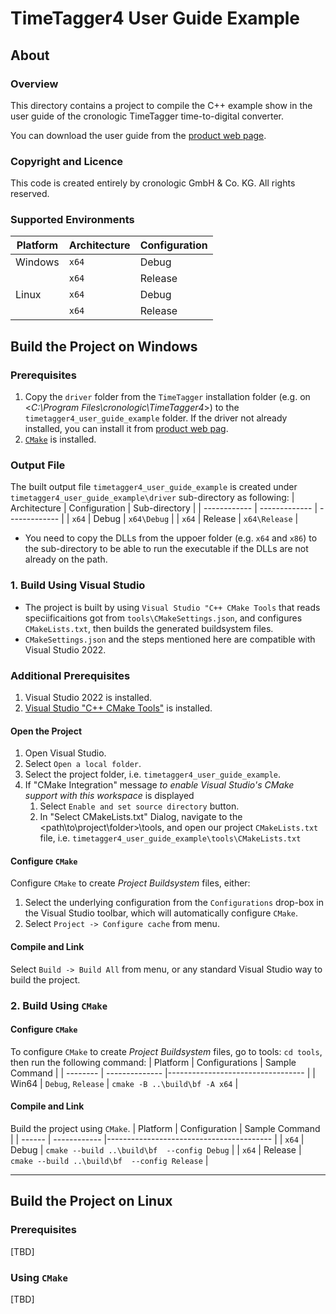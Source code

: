 # TimeTagger4 User Guide Example

## About

### Overview
This directory contains a project to compile the C++ example show in the user guide of the cronologic TimeTagger time-to-digital converter.

You can download the user guide from the [product web page](https://www.cronologic.de/products/tdcs/timetagger).

### Copyright and Licence
This code is created entirely by cronologic GmbH & Co. KG. All rights reserved.

### Supported Environments
| Platform     | Architecture | Configuration |
| ------------ | ------------ | ------------- |
| Windows  | `x64` | Debug   |
|          | `x64` | Release |
| Linux    | `x64` | Debug   |
|          | `x64` | Release |

## Build the Project on Windows

### Prerequisites
1. Copy the `driver` folder from the `TimeTagger` installation folder (e.g. on <_C:\Program Files\cronologic\TimeTagger4_>) to the `timetagger4_user_guide_example` folder. If the driver not already installed, you can install it from [product web pag](https://www.cronologic.de/products/tdcs/timetagger).
2. [`CMake`](https://cmake.org/install/) is installed.

### Output File
The built output file `timetagger4_user_guide_example` is created under `timetagger4_user_guide_example\driver` sub-directory as following:
| Architecture | Configuration | Sub-directory | 
| ------------ | ------------- | ------------- | 
| `x64` | Debug   | `x64\Debug`   | 
| `x64` | Release | `x64\Release` |
* You need to copy the DLLs from the uppoer folder (e.g. `x64` and `x86`) to the sub-directory to be able to run the executable if the DLLs are not already on the path.

### 1. Build Using Visual Studio
- The project is built by using `Visual Studio "C++ CMake Tools` that reads speciificaitions got from `tools\CMakeSettings.json`, and configures `CMakeLists.txt`, then  builds the generated buildsystem files.
- `CMakeSettings.json` and the steps mentioned here are compatible with Visual Studio 2022. 

### Additional Prerequisites
1. Visual Studio 2022 is installed.
2. [Visual Studio "C++ CMake Tools"](https://docs.microsoft.com/en-us/cpp/build/cmake-projects-in-visual-studio) is installed.

#### Open the Project 
1. Open Visual Studio.
2. Select `Open a local folder`.
3. Select the project folder, i.e. `timetagger4_user_guide_example`.
4. If "CMake Integration" message _to enable Visual Studio's CMake support with this workspace_ is displayed
   1. Select `Enable and set source directory` button.
   2. In "Select CMakeLists.txt" Dialog, navigate to the <path\to\project\folder>\tools, and open our project `CMakeLists.txt` file, i.e. `timetagger4_user_guide_example\tools\CMakeLists.txt`

#### Configure `CMake`
Configure `CMake` to create _Project Buildsystem_ files, either:
1. Select the underlying configuration from the `Configurations` drop-box in the Visual Studio toolbar, which will automatically configure `CMake`.
2. Select `Project -> Configure cache` from menu.

#### Compile and Link
Select `Build -> Build All` from menu, or any standard Visual Studio way to build the project.

### 2. Build Using `CMake`

#### Configure `CMake`
To configure `CMake` to create _Project Buildsystem_ files, go to tools: `cd tools`, then run the following command:
| Platform | Configurations     | Sample Command                    | 
| -------- | --------------     |---------------------------------- |
| Win64    | `Debug`, `Release` | `cmake -B ..\build\bf -A x64`     | 

#### Compile and Link
Build the project using `CMake`.
| Platform | Configuration | Sample Command                           | 
| ------   | ------------  |----------------------------------------- |
| `x64`    | Debug   | `cmake --build ..\build\bf  --config Debug`    |
| `x64`    | Release | `cmake --build ..\build\bf  --config Release`  | 

---

## Build the Project on Linux

### Prerequisites
[TBD]

### Using `CMake`
[TBD]
